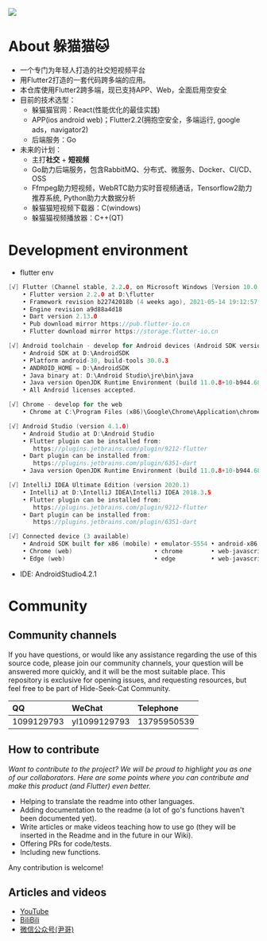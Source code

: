 ![](https://raw.githubusercontent.com/flutter/website/master/src/_assets/image/flutter-lockup-bg.jpg)
# About 躲猫猫🐱
- 一个专门为年轻人打造的社交短视频平台
- 用Flutter2打造的一套代码跨多端的应用。
- 本仓库使用Flutter2跨多端，现已支持APP、Web，全面启用空安全
- 目前的技术选型：
    - 躲猫猫官网：React(性能优化的最佳实践)
    - APP(ios android web)；Flutter2.2(拥抱空安全，多端运行, google ads，navigator2)
    - 后端服务：Go
- 未来的计划：
    - 主打**社交** + **短视频**
    - Go助力后端服务，包含RabbitMQ、分布式、微服务、Docker、CI/CD、OSS
    - Ffmpeg助力短视频，WebRTC助力实时音视频通话，Tensorflow2助力推荐系统, Python助力大数据分析
    - 躲猫猫短视频下载器：C(windows)
    - 躲猫猫视频播放器：C++(QT)
      
# Development environment

- flutter env
```go
[√] Flutter (Channel stable, 2.2.0, on Microsoft Windows [Version 10.0.19043.985], locale zh-CN)
    • Flutter version 2.2.0 at D:\flutter
    • Framework revision b22742018b (4 weeks ago), 2021-05-14 19:12:57 -0700
    • Engine revision a9d88a4d18
    • Dart version 2.13.0
    • Pub download mirror https://pub.flutter-io.cn
    • Flutter download mirror https://storage.flutter-io.cn

[√] Android toolchain - develop for Android devices (Android SDK version 30.0.3)
    • Android SDK at D:\AndroidSDK
    • Platform android-30, build-tools 30.0.3
    • ANDROID_HOME = D:\AndroidSDK
    • Java binary at: D:\Android Studio\jre\bin\java
    • Java version OpenJDK Runtime Environment (build 11.0.8+10-b944.6842174)
    • All Android licenses accepted.

[√] Chrome - develop for the web
    • Chrome at C:\Program Files (x86)\Google\Chrome\Application\chrome.exe

[√] Android Studio (version 4.1.0)
    • Android Studio at D:\Android Studio
    • Flutter plugin can be installed from:
       https://plugins.jetbrains.com/plugin/9212-flutter
    • Dart plugin can be installed from:
       https://plugins.jetbrains.com/plugin/6351-dart
    • Java version OpenJDK Runtime Environment (build 11.0.8+10-b944.6842174)

[√] IntelliJ IDEA Ultimate Edition (version 2020.1)
    • IntelliJ at D:\IntelliJ IDEA\IntelliJ IDEA 2018.3.5
    • Flutter plugin can be installed from:
       https://plugins.jetbrains.com/plugin/9212-flutter
    • Dart plugin can be installed from:
       https://plugins.jetbrains.com/plugin/6351-dart

[√] Connected device (3 available)
    • Android SDK built for x86 (mobile) • emulator-5554 • android-x86    • Android 10 (API 29) (emulator)
    • Chrome (web)                       • chrome        • web-javascript • Google Chrome 90.0.4430.72
    • Edge (web)                         • edge          • web-javascript • Microsoft Edge 91.0.864.4
```
- IDE: AndroidStudio4.2.1

# Community

## Community channels

If you have questions, or would like any assistance regarding the use of this source code, please join our community channels, your question will be answered more quickly, and it will be the most suitable place. This repository is exclusive for opening issues, and requesting resources, but feel free to be part of Hide-Seek-Cat Community.

| **QQ**                                                                                                                   | **WeChat**                                                                                                                 | **Telephone**                                                                                                          |
| :-------------------------------------------------------------------------------------------------------------------------- | :-------------------------------------------------------------------------------------------------------------------------- | :-------------------------------------------------------------------------------------------------------------------- |
| 1099129793 | yl1099129793 | 13795950539 |

## How to contribute

_Want to contribute to the project? We will be proud to highlight you as one of our collaborators. Here are some points where you can contribute and make this product (and Flutter) even better._

- Helping to translate the readme into other languages.
- Adding documentation to the readme (a lot of go's functions haven't been documented yet).
- Write articles or make videos teaching how to use go (they will be inserted in the Readme and in the future in our Wiki).
- Offering PRs for code/tests.
- Including new functions.

Any contribution is welcome!

## Articles and videos

- [YouTube](https://www.youtube.com/channel/UClg53fJlRO-5GAwGoHjxP0A)
- [BiliBili](https://space.bilibili.com/355529756)
- [微信公众号(尹哥)](https://mp.weixin.qq.com/s?__biz=MzU2NzkxMzg2NQ==&mid=2247486880&idx=1&sn=d0092b467c18210798467b3aaf5121bb&chksm=fc94b146cbe33850ee820e42d1b483b3207652d1ea5410630caf3ce69c519b5147d717e2b259&token=812813886&lang=zh_CN#rd)
